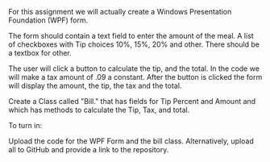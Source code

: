 For this assignment we will actually create a Windows Presentation Foundation (WPF) form.

The form should contain a text field to enter the amount of the meal. A list of checkboxes with Tip choices 10%, 15%, 20% and other. There should be a textbox for other.

The user will click a button to calculate the tip, and the total. In the code we will make a tax amount of .09 a constant. After the button is clicked the form will display the amount, the tip, the tax and the total.

Create a Class called "Bill." that has fields for Tip Percent and Amount and which has methods to calculate the Tip, Tax, and total.

 

To turn in:

Upload the code for the WPF Form and the bill class. Alternatively, upload all to GitHub and provide a link to the repository.